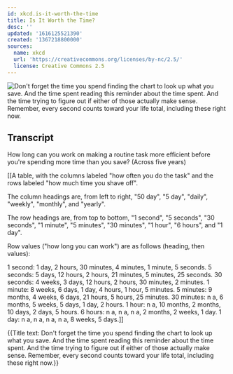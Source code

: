 ```yaml
---
id: xkcd.is-it-worth-the-time
title: Is It Worth the Time?
desc: ''
updated: '1616125521390'
created: '1367218800000'
sources:
  name: xkcd
  url: 'https://creativecommons.org/licenses/by-nc/2.5/'
  license: Creative Commons 2.5
---
```

![Don't forget the time you spend finding the chart to look up what you save. And the time spent reading this reminder about the time spent. And the time trying to figure out if either of those actually make sense. Remember, every second counts toward your life total, including these right now.](https://imgs.xkcd.com/comics/is_it_worth_the_time.png)

## Transcript
How long can you work on making a routine task more efficient before you're spending more time than you save? (Across five years)

[[A table, with the columns labeled "how often you do the task" and the rows labeled "how much time you shave off".

The column headings are, from left to right, "50
day", "5
day", "daily", "weekly", "monthly", and "yearly".

The row headings are, from top to bottom, "1 second", "5 seconds", "30 seconds", "1 minute", "5 minutes", "30 minutes", "1 hour", "6 hours", and "1 day".

Row values ("how long you can work") are as follows (heading, then values):

1 second: 1 day, 2 hours, 30 minutes, 4 minutes, 1 minute, 5 seconds.
5 seconds: 5 days, 12 hours, 2 hours, 21 minutes, 5 minutes, 25 seconds.
30 seconds: 4 weeks, 3 days, 12 hours, 2 hours, 30 minutes, 2 minutes.
1 minute: 8 weeks, 6 days, 1 day, 4 hours, 1 hour, 5 minutes.
5 minutes: 9 months, 4 weeks, 6 days, 21 hours, 5 hours, 25 minutes.
30 minutes: n
a, 6 months, 5 weeks, 5 days, 1 day, 2 hours.
1 hour: n
a, 10 months, 2 months, 10 days, 2 days, 5 hours.
6 hours: n
a, n
a, n
a, 2 months, 2 weeks, 1 day.
1 day: n
a, n
a, n
a, n
a, 8 weeks, 5 days.]]

{{Title text: Don't forget the time you spend finding the chart to look up what you save. And the time spent reading this reminder about the time spent. And the time trying to figure out if either of those actually make sense. Remember, every second counts toward your life total, including these right now.}}
